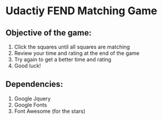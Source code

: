 # Udactiy FEND Matching Game

## Objective of the game: 

1. Click the squares until all squares are matching
2. Review your time and rating at the end of the game
3. Try again to get a better time and rating
4. Good luck!


## Dependencies: 
1. Google Jquery
2. Google Fonts
3. Font Awesome (for the stars)

